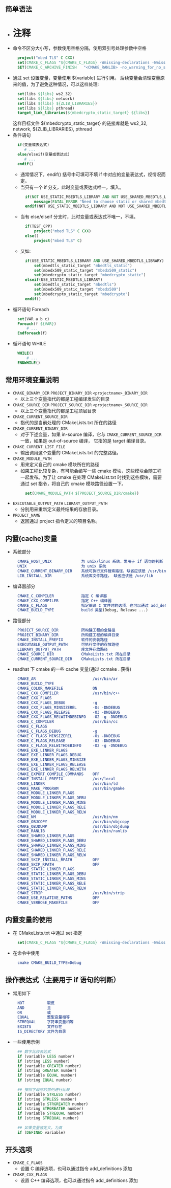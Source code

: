 
## 简单语法
- # 注释
- 命令不区分大小写，参数使用空格分隔，使用双引号处理参数中空格
  ```cmake
    project("mbed TLS" C CXX)
    set(CMAKE_C_FLAGS "${CMAKE_C_FLAGS} -Wmissing-declarations -Wmissing-prototypes")
    SET(CMAKE_C_ARCHIVE_FINISH   "<CMAKE_RANLIB> -no_warning_for_no_symbols -c <TARGET>")
  ```
- 通过 set 设置变量，变量使用 ${variable} 进行引用。
  后续变量会清理变量原来的值，为了避免这种情况，可以这样处理:
  ```cmake
    set(libs ${libs} ws2_32)
    set(libs ${libs} network)
    set(libs ${libs} ${ZLIB_LIBRARIES})
    set(libs ${libs} pthread)
    target_link_libraries(${mbedcrypto_static_target} ${libs})
  ```
  这样目标文件 ${mbedcrypto_static_target} 的链接库就是 ws2_32, network, ${ZLIB_LIBRARIES}, pthread
- 条件语句
  ```cmake
    if(变量或表达式)
       # ...
    else/elseif(变量或表达式)
       # ...
    endif()
  ```
    + 通常情况下，endif() 括号中可填可不填 if 中对应的变量表达式，视情况而定。
    + 当只有一个 if 分支，此时变量或表达式唯一，填入。
      ```cmake
        if(NOT USE_STATIC_MBEDTLS_LIBRARY AND NOT USE_SHARED_MBEDTLS_LIBRARY)
            message(FATAL_ERROR "Need to choose static or shared mbedtls build!")
        endif(NOT USE_STATIC_MBEDTLS_LIBRARY AND NOT USE_SHARED_MBEDTLS_LIBRARY)
      ```
    + 当有 else/elseif 分支时，此时变量或表达式不唯一，不填。
      ```cmake
        if(TEST_CPP)
            project("mbed TLS" C CXX)
        else()
            project("mbed TLS" C)
      ```
    + 又如:
      ```cmake
        if(USE_STATIC_MBEDTLS_LIBRARY AND USE_SHARED_MBEDTLS_LIBRARY)
            set(mbedtls_static_target "mbedtls_static")
            set(mbedx509_static_target "mbedx509_static")
            set(mbedcrypto_static_target "mbedcrypto_static")
        elseif(USE_STATIC_MBEDTLS_LIBRARY)
            set(mbedtls_static_target "mbedtls")
            set(mbedx509_static_target "mbedx509")
            set(mbedcrypto_static_target "mbedcrypto")
        endif()
      ```
- 循环语句 Foreach
  ```cmake
    set(VAR a b c)
    Foreach(f ${VAR})
        # ...
    Endforeach(f)
  ```
- 循环语句 WHILE
  ```cmake
    WHILE()
        # ...
    ENDWHILE()
  ```

## 常用环境变量说明
- `CMAKE_BINARY_DIR`  `PROJECT_BINARY_DIR`  `<projectname>_BINARY_DIR`
    + 以上三个变量指代的都是工程编译发生的目录
- `CMAKE_SOURCE_DIR`  `PROJECT_SOURCE_DIR`  `<projectname>_SOURCE_DIR`
    + 以上三个变量指代的都是工程顶层目录
- `CMAKE_CURRENT_SOURCE_DIR`
    + 指代的是当前处理的 CMakeLists.txt 所在的路径
- `CMAKE_CURRENT_BINARY_DIR`
    + 对于下述变量，如果 in-source 编译，它与 `CMAKE_CURRENT_SOURCE_DIR` 一致，如果是 out-of-source 编译，
      它指的是 target 编译目录。
- `CMAKE_CURRENT_LIST_FILE`
    + 输出调用这个变量的 CMakeLists.txt 的完整路径。
- `CMAKE_MODULE_PATH`
    + 用来定义自己的 cmake 模块所在的路径
    + 如果工程比较复杂，有可能会编写一些 cmake 模块，这些模块会随工程一起发布。为了让 cmake 在处理 CMakeList.txt
      时找到这些模块，需要通过 set 指令，将自己的 cmake 模块路径设置一下。
      ```cmake
        set(CMAKE_MODULE_PATH ${PROJECT_SOURCE_DIR/cmake})
      ```
- `EXECUTABLE_OUTPUT_PATH` `LIBRARY_OUTPUT_PATH`
    + 分别用来重新定义最终结果的存放目录。
- `PROJECT_NAME`
    + 返回通过 project 指令定义的项目名称。

## 内置(cache)变量
- 系统部分
  ```cmake
    CMAKE_HOST_UNIX             为 unix/linux 系统，常用于 if 语句的判断
    UNIX                        为 unix 系统
    CMAKE_CURRENT_BINARY_DIR    系统可执行文件搜索路径，缺省应该是 /usr/bin
    LIB_INSTALL_DIR             系统库文件路径， 缺省应该是 /usr/lib
  ```
- 编译器部分
  ```cmake
    CMAKE_C_COMPILER            指定 C 编译器
    CMAKE_CXX_COMPILER          指定 C++ 编译器
    CMAKE_C_FLAGS               指定编译 C 文件时的选项，也可以通过 add_definitions 添加编译选项
    CMAKE_BUILD_TYPE            build 类型(Debug, Release ...)
  ```
- 路径部分
  ```cmake
    PROJECT_SOURCE_DIR          所构建工程的全路径
    PROJECT_BINARY_DIR          所构建工程的编译目录
    CMAKE_INSTALL_PREFIX        软件的安装路径
    EXECUTABLE_OUTPUT_PATH      可执行文件的存放路径
    LIBRARY_OUTPUT_PATH         库文件存放路径
    CMAKE_SOURCE_DIR            CMakeLists.txt 所在目录
    CMAKE_CURRENT_SOURCE_DIR    CMakeLists.txt 所在目录
  ```
- readhat 下 cmake 的一些 cache 变量(通过 ccmake . 获得)
  ```cmake
    CMAKE_AR                         /usr/bin/ar
    CMAKE_BUILD_TYPE
    CMAKE_COLOR_MAKEFILE             ON
    CMAKE_CXX_COMPILER               /usr/bin/c++
    CMAKE_CXX_FLAGS
    CMAKE_CXX_FLAGS_DEBUG            -g
    CMAKE_CXX_FLAGS_MINSIZEREL       -Os -DNDEBUG
    CMAKE_CXX_FLAGS_RELEASE          -O3 -DNDEBUG
    CMAKE_CXX_FLAGS_RELWITHDEBINFO   -O2 -g -DNDEBUG
    CMAKE_C_COMPILER                 /usr/bin/cc
    CMAKE_C_FLAGS
    CMAKE_C_FLAGS_DEBUG              -g
    CMAKE_C_FLAGS_MINSIZEREL         -Os -DNDEBUG
    CMAKE_C_FLAGS_RELEASE            -O3 -DNDEBUG
    CMAKE_C_FLAGS_RELWITHDEBINFO     -O2 -g -DNDEBUG
    CMAKE_EXE_LINKER_FLAGS
    CMAKE_EXE_LINKER_FLAGS_DEBUG
    CMAKE_EXE_LINKER_FLAGS_MINSIZE
    CMAKE_EXE_LINKER_FLAGS_RELEASE
    CMAKE_EXE_LINKER_FLAGS_RELWITH
    CMAKE_EXPORT_COMPILE_COMMANDS    OFF
    CMAKE_INSTALL_PREFIX             /usr/local
    CMAKE_LINKER                     /usr/bin/ld
    CMAKE_MAKE_PROGRAM               /usr/bin/gmake
    CMAKE_MODULE_LINKER_FLAGS
    CMAKE_MODULE_LINKER_FLAGS_DEBU
    CMAKE_MODULE_LINKER_FLAGS_MINS
    CMAKE_MODULE_LINKER_FLAGS_RELE
    CMAKE_MODULE_LINKER_FLAGS_RELW
    CMAKE_NM                         /usr/bin/nm
    CMAKE_OBJCOPY                    /usr/bin/objcopy
    CMAKE_OBJDUMP                    /usr/bin/objdump
    CMAKE_RANLIB                     /usr/bin/ranlib
    CMAKE_SHARED_LINKER_FLAGS
    CMAKE_SHARED_LINKER_FLAGS_DEBU
    CMAKE_SHARED_LINKER_FLAGS_MINS
    CMAKE_SHARED_LINKER_FLAGS_RELE
    CMAKE_SHARED_LINKER_FLAGS_RELW
    CMAKE_SKIP_INSTALL_RPATH         OFF
    CMAKE_SKIP_RPATH                 OFF
    CMAKE_STATIC_LINKER_FLAGS
    CMAKE_STATIC_LINKER_FLAGS_DEBU
    CMAKE_STATIC_LINKER_FLAGS_MINS
    CMAKE_STATIC_LINKER_FLAGS_RELE
    CMAKE_STATIC_LINKER_FLAGS_RELW
    CMAKE_STRIP                      /usr/bin/strip
    CMAKE_USE_RELATIVE_PATHS         OFF
    CMAKE_VERBOSE_MAKEFILE           OFF
  ```

## 内置变量的使用
- 在 CMakeLists.txt 中通过 set 指定
  ```cmake
    set(CMAKE_C_FLAGS "${CMAKE_C_FLAGS} -Wmissing-declarations -Wmissing-prototypes")
  ```
- 在命令中使用
  ```cmake
    cmake CMAKE_BUILD_TYPE=Debug
  ```

## 操作表达式（主要用于 if 语句的判断）
- 常用如下
  ```cmake
    NOT          取反
    AND          且
    OR           或
    EQUAL        整型变量相等
    STREQUAL     字符串变量相等
    EXISTS       文件存在
    IS_DIRECTORY 文件为目录
  ```
- 一些使用示例
  ```cmake
    ## 数字比较表达式
    if (variable LESS number)
    if (string LESS number)
    if (variable GREATER number)
    if (string GREATER number)
    if (variable EQUAL number)
    if (string EQUAL number)
    
    ## 按照字母序的排列进行比较
    if (variable STRLESS number)
    if (string STRLESS number)
    if (variable STRGREATER number)
    if (string STRGREATER number)
    if (variable STREQUAL number)
    if (string STREQUAL number)
    
    ## 如果变量被定义，为真
    if (DEFINED variable)
  ```

## 开头选项
- `CMAKE_C_FLAGS`
    + 设置 C 编译选项，也可以通过指令 add_definitions 添加
- `CMAKE_CXX_FLAGS`
    + 设置 C++ 编译选项，也可以通过指令 add_definitions 添加

